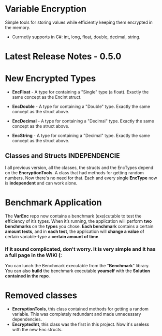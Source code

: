 # Variable Encryption
Simple tools for storing values while efficiently keeping them encrypted in the memory.
* Currnetly supports in C#: int, long, float, double, decimal, string.
 
# Latest Release Notes - 0.5.0
# New Encrypted Types
* **EncFloat** - A type for containing a "Single" type (a float).
 Exactly the same concept as the EncInt struct.

* **EncDouble** - A type for containing a "Double" type.
 Exactly the same concept as the struct above.

* **EncDecimal** - A type for containing a "Decimal" type.
  Exactly the same concept as the struct above.

* **EncString** - A type for containing a "Decimal" type.
  Exactly the same concept as the struct above.

## Classes and Structs INDEPENDENCIE
I all previous version, all the classes, the structs and the EncTypes depend on the **EncryptionTools**.
A class that had methods for getting random numbers. Now there's no need for that.
Each and every single **EncType** now is **independent** and can work alone.

# Benchmark Application
The **VarEnc** repo now contains a benchmark (exe)cutable to test the efficiency of it’s types.
When it’s running, the application will perform **two benchmarks** on the **types** you chose.
**Each benchmark** contains a certain **amount tests**, and in **each test**,
 the application will **change a value** of certain variable-type a **certain amount of time**.

### If it sound complicated, don't worry. It is very simple and it has a full page in the **WIKI** (:

You can lunch the Benchmark executable from the "**Benchmark**" library.
You can also **build** the benchmark executable **yourself** with the **Solution contained in the repo**.

# Removed classes
* **EncryptionTools**, this class contained methods for getting a random variable.
 This was completely redundant and made unnecessary dependencies.
* **EncryptedInt**, this class was the first in this project. 
Now it's useless with the new Enc structs.
